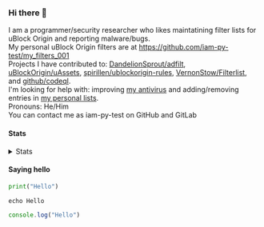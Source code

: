 ### Hi there 👋
I am a programmer/security researcher who likes maintatining filter lists for uBlock Origin and reporting malware/bugs.<br/>
My personal uBlock Origin filters are at https://github.com/iam-py-test/my_filters_001 <br/>
Projects I have contributed to: [DandelionSprout/adfilt](https://github.com/DandelionSprout/adfilt/issues/185)<!-- (Also https://github.com/DandelionSprout/adfilt/issues/188)-->, [uBlockOrigin/uAssets](https://github.com/uBlockOrigin/uAssets/issues/9183)<!--https://github.com/uBlockOrigin/uAssets/issues/9117-->, [spirillen/ublockorigin-rules](https://github.com/spirillen/ublockorigin-rules/issues/9), [VernonStow/Filterlist](https://github.com/VernonStow/Filterlist/issues/1), and [github/codeql](https://github.com/github/codeql/issues/6067). <br/>
I'm looking for help with: improving [my antivirus](https://github.com/iam-py-test/unwanted-program-removal-tool) and adding/removing entries in [my personal lists](https://github.com/iam-py-test/my_filters_001).<br/>
Pronouns: He/Him<br>
You can contact me as iam-py-test on GitHub and GitLab


#### Stats 
<details>
  <summary>Stats</summary>
<img alt="GitHub Streak" src="https://github-readme-streak-stats.herokuapp.com/?user=iam-py-test" align="center"><br>
<img align="center" alt="iam-py-test's Github Stats" src="https://github-readme-stats.vercel.app/api?username=iam-py-test&show_icons=true&include_all_commits=true&count_private=true" /> <br>
<img align="center" alt="My top langs" src="https://github-readme-stats.vercel.app/api/top-langs/?username=iam-py-test&langs_count=40&noc=132113172894719">
</details>

#### Saying hello

```python
print("Hello")
```
```batch
echo Hello
```
```javascript
console.log("Hello")
```

<!--
**iam-py-test/iam-py-test** is a ✨ _special_ ✨ repository because its `README.md` (this file) appears on your GitHub profile.

Here are some ideas to get you started:

- 🔭 I’m currently working on ...
- 🌱 I’m currently learning ...
- 👯 I’m looking to collaborate on ...
- 🤔 I’m looking for help with ...
- 💬 Ask me about ...
- 📫 How to reach me: ...
- 😄 Pronouns: ...
- ⚡ Fun fact: ...
-->
